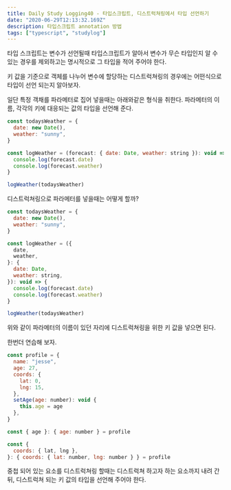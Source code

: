 ```yaml
---
title: Daily Study Logging40 - 타입스크립트, 디스트럭쳐링에서 타입 선언하기
date: "2020-06-29T12:13:32.169Z"
description: 타입스크립트 annotation 방법
tags: ["typescript", "studylog"]
---
```


타입 스크립트는 변수가 선언될때 타입스크립트가 알아서 변수가 무슨 타입인지 알 수 있는 경우를 제외하고는 명시적으로 그 타입을 적어 주어야 한다.

키 값을 기준으로 객체를 나누어 변수에 할당하는 디스트럭쳐링의 경우에는 어떤식으로 타입이 선언 되는지 알아보자.

일단 특정 객채를 파라메터로 집어 넣을때는 아래와같은 형식을 취한다. 파라메터의 이름, 각각의 키에 대응되는 값의 타입을 선언해 준다.

```javascript
const todaysWeather = {
  date: new Date(),
  weather: "sunny",
}

const logWeather = (forecast: { date: Date, weather: string }): void => {
  console.log(forecast.date)
  console.log(forecast.weather)
}

logWeather(todaysWeather)
```

디스트럭쳐링으로 파라메터를 넣을때는 어떻게 할까?

```javascript
const todaysWeather = {
  date: new Date(),
  weather: "sunny",
}

const logWeather = ({
  date,
  weather,
}: {
  date: Date,
  weather: string,
}): void => {
  console.log(forecast.date)
  console.log(forecast.weather)
}

logWeather(todaysWeather)
```

위와 같이 파라메터의 이름이 있던 자리에 디스트럭쳐링을 위한 키 값을 넣으면 된다.

한번더 연습해 보자.

```javascript
const profile = {
  name: "jesse",
  age: 27,
  coords: {
    lat: 0,
    lng: 15,
  },
  setAge(age: number): void {
    this.age = age
  },
}

const { age }: { age: number } = profile

const {
  coords: { lat, lng },
}: { coords: { lat: number, lng: number } } = profile
```

중첩 되어 있는 요소를 디스트럭쳐링 할때는 디스트럭쳐 하고자 하는 요소까지 내려 간 뒤, 디스트럭쳐 되는 키 값의 타입을 선언해 주어야 한다.
